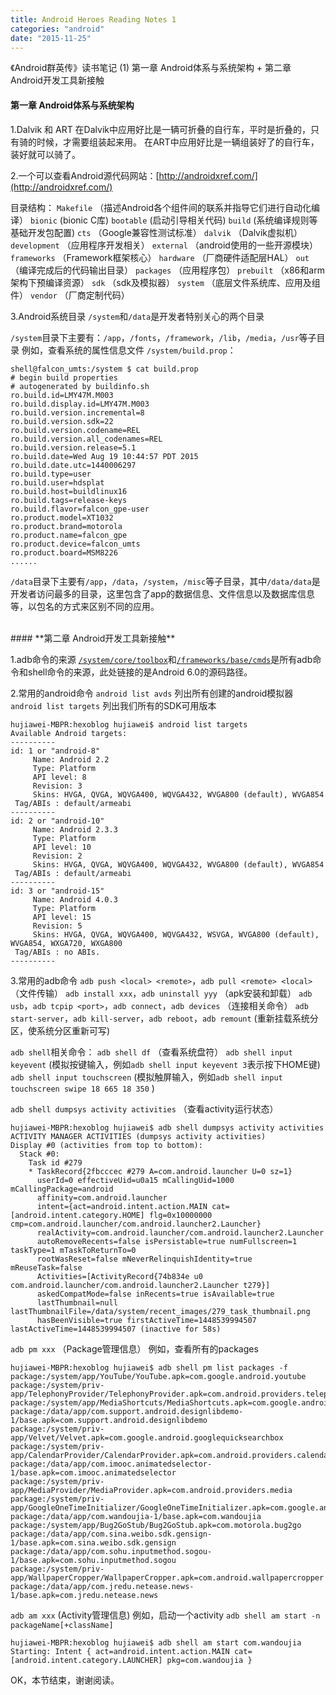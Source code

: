 ```yaml
---
title: Android Heroes Reading Notes 1
categories: "android"
date: "2015-11-25"
---
```

《Android群英传》读书笔记 (1) 第一章 Android体系与系统架构 + 第二章 Android开发工具新接触 <!--more-->

#### **第一章 Android体系与系统架构**

1.Dalvik 和 ART
在Dalvik中应用好比是一辆可折叠的自行车，平时是折叠的，只有骑的时候，才需要组装起来用。
在ART中应用好比是一辆组装好了的自行车，装好就可以骑了。

2.一个可以查看Android源代码网站：[http://androidxref.com/](http://androidxref.com/)

目录结构：
`Makefile` （描述Android各个组件间的联系并指导它们进行自动化编译）
`bionic` (bionic C库)
`bootable` (启动引导相关代码)
`build` (系统编译规则等基础开发包配置)
`cts` （Google兼容性测试标准）
`dalvik` （Dalvik虚拟机）
`development` （应用程序开发相关）
`external` （android使用的一些开源模块）
`frameworks` （Framework框架核心）
`hardware` （厂商硬件适配层HAL）
`out` （编译完成后的代码输出目录）
`packages` （应用程序包）
`prebuilt` （x86和arm架构下预编译资源）
`sdk` （sdk及模拟器）
`system` （底层文件系统库、应用及组件）
`vendor` （厂商定制代码）

3.Android系统目录
`/system`和`/data`是开发者特别关心的两个目录

`/system`目录下主要有：`/app`，`/fonts`，`/framework`，`/lib`，`/media`，`/usr`等子目录
例如，查看系统的属性信息文件 `/system/build.prop`：
```
shell@falcon_umts:/system $ cat build.prop
# begin build properties
# autogenerated by buildinfo.sh
ro.build.id=LMY47M.M003
ro.build.display.id=LMY47M.M003
ro.build.version.incremental=8
ro.build.version.sdk=22
ro.build.version.codename=REL
ro.build.version.all_codenames=REL
ro.build.version.release=5.1
ro.build.date=Wed Aug 19 10:44:57 PDT 2015
ro.build.date.utc=1440006297
ro.build.type=user
ro.build.user=hdsplat
ro.build.host=buildlinux16
ro.build.tags=release-keys
ro.build.flavor=falcon_gpe-user
ro.product.model=XT1032
ro.product.brand=motorola
ro.product.name=falcon_gpe
ro.product.device=falcon_umts
ro.product.board=MSM8226
......
```

`/data`目录下主要有`/app`，`/data`，`/system`，`/misc`等子目录，其中`/data/data`是开发者访问最多的目录，这里包含了app的数据信息、文件信息以及数据库信息等，以包名的方式来区别不同的应用。

<br/>
#### **第二章 Android开发工具新接触**

1.adb命令的来源
[`/system/core/toolbox`](http://androidxref.com/6.0.1_r10/xref/system/core/toolbox/)和[`/frameworks/base/cmds`](http://androidxref.com/6.0.1_r10/xref/frameworks/base/cmds/)是所有adb命令和shell命令的来源，此处链接的是Android 6.0的源码路径。

2.常用的android命令
`android list avds` 列出所有创建的android模拟器
`android list targets` 列出我们所有的SDK可用版本
```
hujiawei-MBPR:hexoblog hujiawei$ android list targets
Available Android targets:
----------
id: 1 or "android-8"
     Name: Android 2.2
     Type: Platform
     API level: 8
     Revision: 3
     Skins: HVGA, QVGA, WQVGA400, WQVGA432, WVGA800 (default), WVGA854
 Tag/ABIs : default/armeabi
----------
id: 2 or "android-10"
     Name: Android 2.3.3
     Type: Platform
     API level: 10
     Revision: 2
     Skins: HVGA, QVGA, WQVGA400, WQVGA432, WVGA800 (default), WVGA854
 Tag/ABIs : default/armeabi
----------
id: 3 or "android-15"
     Name: Android 4.0.3
     Type: Platform
     API level: 15
     Revision: 5
     Skins: HVGA, QVGA, WQVGA400, WQVGA432, WSVGA, WVGA800 (default), WVGA854, WXGA720, WXGA800
 Tag/ABIs : no ABIs.
----------
```

3.常用的adb命令
`adb push <local> <remote>`，`adb pull <remote> <local>` （文件传输）
`adb install xxx`，`adb uninstall yyy` （apk安装和卸载）
`adb usb`，`adb tcpip <port>`，`adb connect`，`adb devices` （连接相关命令）
`adb start-server`，`adb kill-server`，`adb reboot`，`adb remount` (重新挂载系统分区，使系统分区重新可写)

`adb shell`相关命令：
`adb shell df` （查看系统盘符）
`adb shell input keyevent` (模拟按键输入，例如`adb shell input keyevent 3`表示按下HOME键)
`adb shell input touchscreen` (模拟触屏输入，例如`adb shell input touchscreen swipe 18 665 18 350` )

`adb shell dumpsys activity activities` （查看activity运行状态）
```
hujiawei-MBPR:hexoblog hujiawei$ adb shell dumpsys activity activities
ACTIVITY MANAGER ACTIVITIES (dumpsys activity activities)
Display #0 (activities from top to bottom):
  Stack #0:
    Task id #279
    * TaskRecord{2fbcccec #279 A=com.android.launcher U=0 sz=1}
      userId=0 effectiveUid=u0a15 mCallingUid=1000 mCallingPackage=android
      affinity=com.android.launcher
      intent={act=android.intent.action.MAIN cat=[android.intent.category.HOME] flg=0x10000000 cmp=com.android.launcher/com.android.launcher2.Launcher}
      realActivity=com.android.launcher/com.android.launcher2.Launcher
      autoRemoveRecents=false isPersistable=true numFullscreen=1 taskType=1 mTaskToReturnTo=0
      rootWasReset=false mNeverRelinquishIdentity=true mReuseTask=false
      Activities=[ActivityRecord{74b834e u0 com.android.launcher/com.android.launcher2.Launcher t279}]
      askedCompatMode=false inRecents=true isAvailable=true
      lastThumbnail=null lastThumbnailFile=/data/system/recent_images/279_task_thumbnail.png
      hasBeenVisible=true firstActiveTime=1448539994507 lastActiveTime=1448539994507 (inactive for 58s)
```

`adb pm xxx` （Package管理信息）
例如，查看所有的packages
```
hujiawei-MBPR:hexoblog hujiawei$ adb shell pm list packages -f
package:/system/app/YouTube/YouTube.apk=com.google.android.youtube
package:/system/priv-app/TelephonyProvider/TelephonyProvider.apk=com.android.providers.telephony
package:/system/app/MediaShortcuts/MediaShortcuts.apk=com.google.android.gallery3d
package:/data/app/com.support.android.designlibdemo-1/base.apk=com.support.android.designlibdemo
package:/system/priv-app/Velvet/Velvet.apk=com.google.android.googlequicksearchbox
package:/system/priv-app/CalendarProvider/CalendarProvider.apk=com.android.providers.calendar
package:/data/app/com.imooc.animatedselector-1/base.apk=com.imooc.animatedselector
package:/system/priv-app/MediaProvider/MediaProvider.apk=com.android.providers.media
package:/system/priv-app/GoogleOneTimeInitializer/GoogleOneTimeInitializer.apk=com.google.android.onetimeinitializer
package:/data/app/com.wandoujia-1/base.apk=com.wandoujia
package:/system/app/Bug2GoStub/Bug2GoStub.apk=com.motorola.bug2go
package:/data/app/com.sina.weibo.sdk.gensign-1/base.apk=com.sina.weibo.sdk.gensign
package:/data/app/com.sohu.inputmethod.sogou-1/base.apk=com.sohu.inputmethod.sogou
package:/system/priv-app/WallpaperCropper/WallpaperCropper.apk=com.android.wallpapercropper
package:/data/app/com.jredu.netease.news-1/base.apk=com.jredu.netease.news
```

`adb am xxx` (Activity管理信息)
例如，启动一个activity `adb shell am start -n packageName[+className]`
```
hujiawei-MBPR:hexoblog hujiawei$ adb shell am start com.wandoujia
Starting: Intent { act=android.intent.action.MAIN cat=[android.intent.category.LAUNCHER] pkg=com.wandoujia }
```

OK，本节结束，谢谢阅读。
